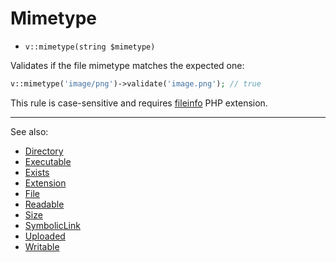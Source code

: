 # Mimetype

- `v::mimetype(string $mimetype)`

Validates if the file mimetype matches the expected one:

```php
v::mimetype('image/png')->validate('image.png'); // true
```

This rule is case-sensitive and requires [fileinfo](http://php.net/fileinfo) PHP extension.

***
See also:

  * [Directory](Directory.md)
  * [Executable](Executable.md)
  * [Exists](Exists.md)
  * [Extension](Extension.md)
  * [File](File.md)
  * [Readable](Readable.md)
  * [Size](Size.md)
  * [SymbolicLink](SymbolicLink.md)
  * [Uploaded](Uploaded.md)
  * [Writable](Writable.md)

